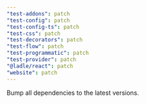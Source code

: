 ```yaml
---
"test-addons": patch
"test-config": patch
"test-config-ts": patch
"test-css": patch
"test-decorators": patch
"test-flow": patch
"test-programmatic": patch
"test-provider": patch
"@ladle/react": patch
"website": patch
---
```


Bump all dependencies to the latest versions.
